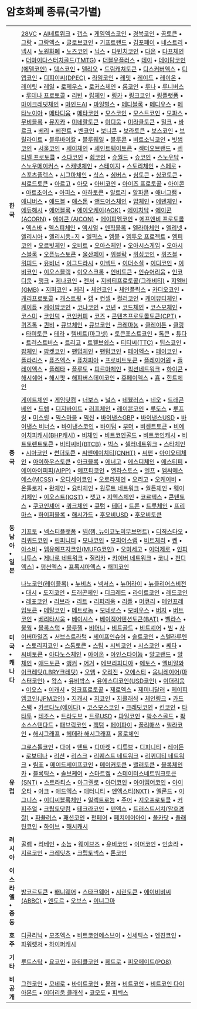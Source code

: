 # 암호화폐 종류(국가별)



|                     |                                                              |
| ------------------- | ------------------------------------------------------------ |
|                     |                                                              |
| **한국**            | [28VC](http://wiki.hash.kr/index.php/28VC) • [AI네트워크](http://wiki.hash.kr/index.php/AI네트워크) • [갭스](http://wiki.hash.kr/index.php/갭스) • [게임엑스코인](http://wiki.hash.kr/index.php/게임엑스코인) • [경북코인](http://wiki.hash.kr/index.php/경북코인) • [곰토큰](http://wiki.hash.kr/index.php/곰토큰) • [그랑](http://wiki.hash.kr/index.php/그랑) • [그랑엑스](http://wiki.hash.kr/index.php/그랑엑스) • [글로브코인](http://wiki.hash.kr/index.php/글로브코인) • [기프트랜드](http://wiki.hash.kr/index.php/기프트랜드) • [김포페이](http://wiki.hash.kr/index.php/김포페이) • [네스트리](http://wiki.hash.kr/index.php/네스트리) • [넥시](http://wiki.hash.kr/index.php/넥시) • [노원화폐](http://wiki.hash.kr/index.php/노원화폐) • [노즈코인](http://wiki.hash.kr/index.php/노즈코인) • [닉스](http://wiki.hash.kr/index.php/닉스) • [다빈치코인](http://wiki.hash.kr/index.php/다빈치코인) • [다온](http://wiki.hash.kr/index.php/다온) • [다프체인](http://wiki.hash.kr/index.php/다프체인) • [더마이다스터치골드(TMTG)](http://wiki.hash.kr/index.php/더마이다스터치골드) • [더블유플러스](http://wiki.hash.kr/index.php/더블유플러스) • [데이](http://wiki.hash.kr/index.php/데이) • [데이탐코인(에델코인)](http://wiki.hash.kr/index.php/데이탐코인) • [덱스코인](http://wiki.hash.kr/index.php/덱스코인) • [델리오](http://wiki.hash.kr/index.php/델리오) • [드림캐쳐토큰](http://wiki.hash.kr/index.php/드림캐쳐토큰) • [디스커버엑스](http://wiki.hash.kr/index.php/디스커버엑스) • [디앱코인](http://wiki.hash.kr/index.php/디앱코인) • [디피이씨(DPEC)](http://wiki.hash.kr/index.php/디피이씨) • [라임코인](http://wiki.hash.kr/index.php/라임코인) • [레밋](http://wiki.hash.kr/index.php/레밋) • [레이드](http://wiki.hash.kr/index.php/레이드_(코인)) • [레이온](http://wiki.hash.kr/index.php/레이온) • [레이팃](http://wiki.hash.kr/index.php/레이팃) • [레일](http://wiki.hash.kr/index.php/레일) • [로제우스](http://wiki.hash.kr/index.php/로제우스) • [로커스체인](http://wiki.hash.kr/index.php/로커스체인) • [롬코인](http://wiki.hash.kr/index.php/롬코인) • [루나](http://wiki.hash.kr/index.php/루나) • [루니버스](http://wiki.hash.kr/index.php/루니버스) • [루데나 프로토콜](http://wiki.hash.kr/index.php/루데나_프로토콜) • [리빈](http://wiki.hash.kr/index.php/리빈) • [립체인](http://wiki.hash.kr/index.php/립체인) • [링카](http://wiki.hash.kr/index.php/링카) • [링크코인](http://wiki.hash.kr/index.php/링크코인) • [링플랫폼](http://wiki.hash.kr/index.php/링플랫폼) • [마이크레딧체인](http://wiki.hash.kr/index.php/마이크레딧체인) • [마인드AI](http://wiki.hash.kr/index.php/마인드AI) • [마일벌스](http://wiki.hash.kr/index.php/마일벌스) • [메디블록](http://wiki.hash.kr/index.php/메디블록) • [메디우스](http://wiki.hash.kr/index.php/메디우스) • [메타노이아](http://wiki.hash.kr/index.php/메타노이아) • [메타디움](http://wiki.hash.kr/index.php/메타디움) • [메타코인](http://wiki.hash.kr/index.php/메타코인) • [모스코인](http://wiki.hash.kr/index.php/모스코인) • [모스트코인](http://wiki.hash.kr/index.php/모스트코인) • [모파스](http://wiki.hash.kr/index.php/모파스) • [무비블록](http://wiki.hash.kr/index.php/무비블록) • [뮤지카](http://wiki.hash.kr/index.php/뮤지카) • [미네랄토큰](http://wiki.hash.kr/index.php/미네랄토큰) • [미디움](http://wiki.hash.kr/index.php/미디움) • [미라클토큰](http://wiki.hash.kr/index.php/미라클토큰) • [밀크](http://wiki.hash.kr/index.php/밀크) • [바르크](http://wiki.hash.kr/index.php/바르크) • [베리](http://wiki.hash.kr/index.php/베리) • [베잔트](http://wiki.hash.kr/index.php/베잔트) • [벤코인](http://wiki.hash.kr/index.php/벤코인) • [보니콘](http://wiki.hash.kr/index.php/보니콘) • [보라토큰](http://wiki.hash.kr/index.php/보라토큰) • [보스코인](http://wiki.hash.kr/index.php/보스코인) • [브릴라이트](http://wiki.hash.kr/index.php/브릴라이트) • [블루바이칼](http://wiki.hash.kr/index.php/블루바이칼) • [블루웨일](http://wiki.hash.kr/index.php/블루웨일) • [블루콘](http://wiki.hash.kr/index.php/블루콘) • [비트소닉코인](http://wiki.hash.kr/index.php/비트소닉코인) • [빗썸코인](http://wiki.hash.kr/index.php/빗썸코인) • [서울코인](http://wiki.hash.kr/index.php/서울코인) • [세이체인](http://wiki.hash.kr/index.php/세이체인) • [세인트웨이토큰](http://wiki.hash.kr/index.php/세인트웨이토큰) • [섹터오브랜드](http://wiki.hash.kr/index.php/섹터오브랜드) • [센티넬 프로토콜](http://wiki.hash.kr/index.php/센티넬_프로토콜) • [소다코인](http://wiki.hash.kr/index.php/소다코인) • [쉽코인](http://wiki.hash.kr/index.php/쉽코인) • [슈월드](http://wiki.hash.kr/index.php/슈월드) • [슈코인](http://wiki.hash.kr/index.php/슈코인) • [스노우닥](http://wiki.hash.kr/index.php/스노우닥) • [스노우메이커스](http://wiki.hash.kr/index.php/스노우메이커스) • [스캐넷체인](http://wiki.hash.kr/index.php/스캐넷체인) • [스테이지](http://wiki.hash.kr/index.php/스테이지) • [스토리체인](http://wiki.hash.kr/index.php/스토리체인) • [스페로](http://wiki.hash.kr/index.php/스페로) • [스포츠플렉스](http://wiki.hash.kr/index.php/스포츠플렉스) • [시그마체인](http://wiki.hash.kr/index.php/시그마체인) • [식스](http://wiki.hash.kr/index.php/식스) • [심버스](http://wiki.hash.kr/index.php/심버스) • [심토큰](http://wiki.hash.kr/index.php/심토큰) • [싱코토큰](http://wiki.hash.kr/index.php/싱코토큰) • [씨로드토큰](http://wiki.hash.kr/index.php/씨로드토큰) • [아르고](http://wiki.hash.kr/index.php/아르고) • [아모](http://wiki.hash.kr/index.php/아모) • [아비코인](http://wiki.hash.kr/index.php/아비코인) • [아이즈 프로토콜](http://wiki.hash.kr/index.php/아이즈_프로토콜) • [아이콘](http://wiki.hash.kr/index.php/아이콘) • [아트초이스](http://wiki.hash.kr/index.php/아트초이스) • [아피스](http://wiki.hash.kr/index.php/아피스) • [아하토큰](http://wiki.hash.kr/index.php/아하토큰) • [알트리](http://wiki.hash.kr/index.php/알트리) • [알파콘](http://wiki.hash.kr/index.php/알파콘) • [애너그램](http://wiki.hash.kr/index.php/애너그램) • [애니버스](http://wiki.hash.kr/index.php/애니버스) • [애드볼](http://wiki.hash.kr/index.php/애드볼) • [애스톤](http://wiki.hash.kr/index.php/애스톤) • [앤드어스체인](http://wiki.hash.kr/index.php/앤드어스체인) • [얍체인](http://wiki.hash.kr/index.php/얍체인) • [에덴체인](http://wiki.hash.kr/index.php/에덴체인) • [에듀해시](http://wiki.hash.kr/index.php/에듀해시) • [에어블록](http://wiki.hash.kr/index.php/에어블록) • [에이오케이(AOK)](http://wiki.hash.kr/index.php/에이오케이) • [에이치닥](http://wiki.hash.kr/index.php/에이치닥) • [에이콘 (ACORN)](http://wiki.hash.kr/index.php/에이콘_(ACORN)) • [에이콘 (AICON)](http://wiki.hash.kr/index.php/에이콘_(AICON)) • [에이피엠코인](http://wiki.hash.kr/index.php/에이피엠코인) • [에프앤비 프로토콜](http://wiki.hash.kr/index.php/에프앤비_프로토콜) • [엑스바](http://wiki.hash.kr/index.php/엑스바) • [엑스피체인](http://wiki.hash.kr/index.php/엑스피체인) • [엑시얼](http://wiki.hash.kr/index.php/엑시얼) • [엔픽블록](http://wiki.hash.kr/index.php/엔픽블록) • [엘라마체인](http://wiki.hash.kr/index.php/엘라마체인) • [엘리넷](http://wiki.hash.kr/index.php/엘리넷) • [엘리시아](http://wiki.hash.kr/index.php/엘리시아) • [엘리시움-지](http://wiki.hash.kr/index.php/엘리시움-지) • [엘픽스](http://wiki.hash.kr/index.php/엘픽스) • [엠블](http://wiki.hash.kr/index.php/엠블) • [엠투오 프로젝트](http://wiki.hash.kr/index.php/엠투오_프로젝트) • [엠피코인](http://wiki.hash.kr/index.php/엠피코인) • [오르빗체인](http://wiki.hash.kr/index.php/오르빗체인) • [오비트](http://wiki.hash.kr/index.php/오비트) • [오아스체인](http://wiki.hash.kr/index.php/오아스체인) • [오아시스게임](http://wiki.hash.kr/index.php/오아시스게임) • [오아시스블록](http://wiki.hash.kr/index.php/오아시스블록) • [오픈뉴스토큰](http://wiki.hash.kr/index.php/오픈뉴스토큰) • [울산페이](http://wiki.hash.kr/index.php/울산페이) • [위블락](http://wiki.hash.kr/index.php/위블락) • [위싱코인](http://wiki.hash.kr/index.php/위싱코인) • [위즈블](http://wiki.hash.kr/index.php/위즈블) • [위피드](http://wiki.hash.kr/index.php/위피드) • [유비너](http://wiki.hash.kr/index.php/유비너) • [이그드라시](http://wiki.hash.kr/index.php/이그드라시) • [이넥트](http://wiki.hash.kr/index.php/이넥트) • [이더소셜](http://wiki.hash.kr/index.php/이더소셜) • [이디코인](http://wiki.hash.kr/index.php/이디코인) • [이비코인](http://wiki.hash.kr/index.php/이비코인) • [이오스블랙](http://wiki.hash.kr/index.php/이오스블랙) • [이오스크롬](http://wiki.hash.kr/index.php/이오스크롬) • [인비토큰](http://wiki.hash.kr/index.php/인비토큰) • [인슈어리움](http://wiki.hash.kr/index.php/인슈어리움) • [인코디움](http://wiki.hash.kr/index.php/인코디움) • [쟁크](http://wiki.hash.kr/index.php/쟁크) • [제나코인](http://wiki.hash.kr/index.php/제나코인) • [젠서](http://wiki.hash.kr/index.php/젠서) • [지비티프로토콜(그래비티)](http://wiki.hash.kr/index.php/지비티프로토콜) • [지엠비(GMB)](http://wiki.hash.kr/index.php/지엠비) • [지퍼코인](http://wiki.hash.kr/index.php/지퍼코인) • [체리](http://wiki.hash.kr/index.php/체리) • [체인코인](http://wiki.hash.kr/index.php/체인코인) • [체인플릭스](http://wiki.hash.kr/index.php/체인플릭스) • [카디오코인](http://wiki.hash.kr/index.php/카디오코인) • [캐리프로토콜](http://wiki.hash.kr/index.php/캐리프로토콜) • [캐스트윗](http://wiki.hash.kr/index.php/캐스트윗) • [캡](http://wiki.hash.kr/index.php/캡) • [컨셀](http://wiki.hash.kr/index.php/컨셀) • [컬러코인](http://wiki.hash.kr/index.php/컬러코인) • [케이뷰티체인](http://wiki.hash.kr/index.php/케이뷰티체인) • [케이튠](http://wiki.hash.kr/index.php/케이튠) • [케이팝코인](http://wiki.hash.kr/index.php/케이팝코인) • [코나코인](http://wiki.hash.kr/index.php/코나코인) • [코넌](http://wiki.hash.kr/index.php/코넌) • [코드체인](http://wiki.hash.kr/index.php/코드체인) • [코스모체인](http://wiki.hash.kr/index.php/코스모체인) • [코스미](http://wiki.hash.kr/index.php/코스미) • [코인덕](http://wiki.hash.kr/index.php/코인덕) • [코인커피](http://wiki.hash.kr/index.php/코인커피) • [코즈](http://wiki.hash.kr/index.php/코즈) • [콘텐츠프로토콜토큰(CPT)](http://wiki.hash.kr/index.php/콘텐츠프로토콜토큰) • [퀴즈톡](http://wiki.hash.kr/index.php/퀴즈톡) • [퀸비](http://wiki.hash.kr/index.php/퀸비) • [큐브체인](http://wiki.hash.kr/index.php/큐브체인) • [큐브코인](http://wiki.hash.kr/index.php/큐브코인) • [크레마뇽](http://wiki.hash.kr/index.php/크레마뇽) • [클레이튼](http://wiki.hash.kr/index.php/클레이튼) • [클링](http://wiki.hash.kr/index.php/클링) • [타미토큰](http://wiki.hash.kr/index.php/타미토큰) • [테라](http://wiki.hash.kr/index.php/테라) • [템비트(마그넷)](http://wiki.hash.kr/index.php/템비트) • [토큰포스트코인](http://wiki.hash.kr/index.php/토큰포스트코인) • [톡큰](http://wiki.hash.kr/index.php/톡큰) • [튜다](http://wiki.hash.kr/index.php/튜다) • [트러스트버스](http://wiki.hash.kr/index.php/트러스트버스) • [트리고](http://wiki.hash.kr/index.php/트리고) • [트웰브쉽스](http://wiki.hash.kr/index.php/트웰브쉽스) • [티티씨(TTC)](http://wiki.hash.kr/index.php/티티씨) • [팁스코인](http://wiki.hash.kr/index.php/팁스코인) • [팝체인](http://wiki.hash.kr/index.php/팝체인) • [팝켓코인](http://wiki.hash.kr/index.php/팝켓코인) • [팬덤체인](http://wiki.hash.kr/index.php/팬덤체인) • [팬텀코인](http://wiki.hash.kr/index.php/팬텀코인) • [페이엑스](http://wiki.hash.kr/index.php/페이엑스) • [페이코인](http://wiki.hash.kr/index.php/페이코인) • [폴라리스](http://wiki.hash.kr/index.php/폴라리스) • [퓨즈엑스](http://wiki.hash.kr/index.php/퓨즈엑스) • [퓨처피아](http://wiki.hash.kr/index.php/퓨처피아) • [프로비트토큰](http://wiki.hash.kr/index.php?title=프로비트토큰&action=edit&redlink=1) • [플레이어원](http://wiki.hash.kr/index.php/플레이어원) • [플레이엑스](http://wiki.hash.kr/index.php/플레이엑스) • [플레타](http://wiki.hash.kr/index.php/플레타) • [플루토](http://wiki.hash.kr/index.php/플루토) • [피르마체인](http://wiki.hash.kr/index.php/피르마체인) • [픽션네트워크](http://wiki.hash.kr/index.php/픽션네트워크) • [하이콘](http://wiki.hash.kr/index.php/하이콘) • [해시쉐어](http://wiki.hash.kr/index.php/해시쉐어) • [해시팟](http://wiki.hash.kr/index.php/해시팟) • [해피버스데이코인](http://wiki.hash.kr/index.php/해피버스데이코인) • [휴페이엑스](http://wiki.hash.kr/index.php/휴페이엑스) • [흄](http://wiki.hash.kr/index.php/흄) • [힌트체인](http://wiki.hash.kr/index.php/힌트체인) |
|                     |                                                              |
| **중국**            | [게이트체인](http://wiki.hash.kr/index.php/게이트체인) • [게임닷컴](http://wiki.hash.kr/index.php/게임닷컴) • [너보스](http://wiki.hash.kr/index.php/너보스) • [널스](http://wiki.hash.kr/index.php/널스) • [네뷸러스](http://wiki.hash.kr/index.php/네뷸러스) • [네오](http://wiki.hash.kr/index.php/네오) • [드래곤베인](http://wiki.hash.kr/index.php/드래곤베인) • [드렙](http://wiki.hash.kr/index.php/드렙) • [디지바이트](http://wiki.hash.kr/index.php/디지바이트) • [러프체인](http://wiki.hash.kr/index.php/러프체인) • [레이븐코인](http://wiki.hash.kr/index.php/레이븐코인) • [루도스](http://wiki.hash.kr/index.php/루도스) • [루프링](http://wiki.hash.kr/index.php/루프링) • [미스릴](http://wiki.hash.kr/index.php/미스릴) • [믹스마블](http://wiki.hash.kr/index.php/믹스마블) • [믹신](http://wiki.hash.kr/index.php/믹신) • [바이낸스GBP](http://wiki.hash.kr/index.php/바이낸스GBP) • [바이낸스USD](http://wiki.hash.kr/index.php/바이낸스USD) • [바이낸스 비너스](http://wiki.hash.kr/index.php/바이낸스_비너스) • [바이낸스코인](http://wiki.hash.kr/index.php/바이낸스코인) • [바이텀](http://wiki.hash.kr/index.php/바이텀) • [부머](http://wiki.hash.kr/index.php/부머) • [비센트토큰](http://wiki.hash.kr/index.php/비센트토큰) • [비에이치피캐시(BHP캐시)](http://wiki.hash.kr/index.php/비에이치피캐시) • [비체인](http://wiki.hash.kr/index.php/비체인) • [비트코인골드](http://wiki.hash.kr/index.php/비트코인골드) • [비트코인캐시](http://wiki.hash.kr/index.php/비트코인캐시) • [비트토렌트토큰](http://wiki.hash.kr/index.php/비트토렌트토큰) • [비티씨비(BTCB)](http://wiki.hash.kr/index.php/비티씨비) • [빅스](http://wiki.hash.kr/index.php/빅스) • [셀러네트워크](http://wiki.hash.kr/index.php/셀러네트워크) • [스타체인](http://wiki.hash.kr/index.php/스타체인) • [시아코인](http://wiki.hash.kr/index.php/시아코인) • [썬더토큰](http://wiki.hash.kr/index.php/썬더토큰) • [씨엔에이치티(CNHT)](http://wiki.hash.kr/index.php/씨엔에이치티) • [씨펀](http://wiki.hash.kr/index.php/씨펀) • [아이오티체인](http://wiki.hash.kr/index.php/아이오티체인) • [아이하우스토큰](http://wiki.hash.kr/index.php/아이하우스토큰) • [아크블록](http://wiki.hash.kr/index.php/아크블록) • [에너고](http://wiki.hash.kr/index.php/에너고) • [에스디체인](http://wiki.hash.kr/index.php/에스디체인) • [에스티피](http://wiki.hash.kr/index.php/에스티피) • [에이아이피피(AIPP)](http://wiki.hash.kr/index.php/에이아이피피) • [에프티코인](http://wiki.hash.kr/index.php/에프티코인) • [엘라스토스](http://wiki.hash.kr/index.php/엘라스토스) • [엘프](http://wiki.hash.kr/index.php/엘프) • [엠씨에스에스(MCSS)](http://wiki.hash.kr/index.php/엠씨에스에스) • [오디세이코인](http://wiki.hash.kr/index.php/오디세이코인) • [오로라체인](http://wiki.hash.kr/index.php/오로라체인) • [오리고](http://wiki.hash.kr/index.php/오리고) • [오케이비](http://wiki.hash.kr/index.php/오케이비) • [온톨로지](http://wiki.hash.kr/index.php/온톨로지) • [완체인](http://wiki.hash.kr/index.php/완체인) • [요타체인](http://wiki.hash.kr/index.php/요타체인) • [원루트 네트워크](http://wiki.hash.kr/index.php/원루트_네트워크) • [월튼체인](http://wiki.hash.kr/index.php/월튼체인) • [웨이키체인](http://wiki.hash.kr/index.php/웨이키체인) • [이오스트(IOST)](http://wiki.hash.kr/index.php/이오스트) • [잿고](http://wiki.hash.kr/index.php/잿고) • [지엑스체인](http://wiki.hash.kr/index.php/지엑스체인) • [코르텍스](http://wiki.hash.kr/index.php/코르텍스) • [콘텐토스](http://wiki.hash.kr/index.php/콘텐토스) • [쿠코인셰어](http://wiki.hash.kr/index.php/쿠코인셰어) • [쿼크체인](http://wiki.hash.kr/index.php/쿼크체인) • [큐텀](http://wiki.hash.kr/index.php/큐텀) • [테더](http://wiki.hash.kr/index.php/테더) • [트론](http://wiki.hash.kr/index.php/트론) • [트루체인](http://wiki.hash.kr/index.php/트루체인) • [프리마스](http://wiki.hash.kr/index.php/프리마스) • [하이퍼블록](http://wiki.hash.kr/index.php/하이퍼블록) • [해시가드](http://wiki.hash.kr/index.php/해시가드) • [후오비USD](http://wiki.hash.kr/index.php/후오비USD) • [후오비토큰](http://wiki.hash.kr/index.php/후오비토큰) |
|                     |                                                              |
| **동남아 • 일본**   | [기프토](http://wiki.hash.kr/index.php/기프토) • [넥스티플랫폼](http://wiki.hash.kr/index.php/넥스티플랫폼) • [넴(젬, 뉴이코노미무브먼트)](http://wiki.hash.kr/index.php/넴) • [디직스다오](http://wiki.hash.kr/index.php/디직스다오) • [리퀴드코인](http://wiki.hash.kr/index.php/리퀴드코인) • [린피니티](http://wiki.hash.kr/index.php/린피니티) • [모나코인](http://wiki.hash.kr/index.php/모나코인) • [모피어스랩](http://wiki.hash.kr/index.php/모피어스랩) • [비트체리](http://wiki.hash.kr/index.php/비트체리) • [쎈](http://wiki.hash.kr/index.php/쎈) • [아소비](http://wiki.hash.kr/index.php/아소비) • [엠유에프지코인(MUFG코인)](http://wiki.hash.kr/index.php/엠유에프지코인) • [오미세고](http://wiki.hash.kr/index.php/오미세고) • [이더제로](http://wiki.hash.kr/index.php/이더제로) • [인피니투스](http://wiki.hash.kr/index.php/인피니투스) • [제나로 네트워크](http://wiki.hash.kr/index.php/제나로_네트워크) • [질리카](http://wiki.hash.kr/index.php/질리카) • [카이버 네트워크](http://wiki.hash.kr/index.php/카이버_네트워크) • [코니](http://wiki.hash.kr/index.php/코니) • [펀디엑스](http://wiki.hash.kr/index.php/펀디엑스)] • [펑션엑스](http://wiki.hash.kr/index.php/펑션엑스) • [프록시마엑스](http://wiki.hash.kr/index.php/프록시마엑스) • [해피코인](http://wiki.hash.kr/index.php/해피코인) |
|                     |                                                              |
| **미국 • 캐나다**   | [나노코인(레이블록)](http://wiki.hash.kr/index.php/나노코인)  •  [누비츠](http://wiki.hash.kr/index.php/누비츠) • [넥서스](http://wiki.hash.kr/index.php/넥서스) • [뉴머라이](http://wiki.hash.kr/index.php/뉴머라이) • [뉴클리어스비전](http://wiki.hash.kr/index.php/뉴클리어스비전) • [대시](http://wiki.hash.kr/index.php/대시) • [도지코인](http://wiki.hash.kr/index.php/도지코인) • [드래곤체인](http://wiki.hash.kr/index.php/드래곤체인) • [디크레드](http://wiki.hash.kr/index.php/디크레드) • [라이트코인](http://wiki.hash.kr/index.php/라이트코인) • [레드코인](http://wiki.hash.kr/index.php/레드코인) • [레포코인](http://wiki.hash.kr/index.php/레포코인) • [리브라](http://wiki.hash.kr/index.php/리브라) • [리트](http://wiki.hash.kr/index.php/리트) • [리퍼리움](http://wiki.hash.kr/index.php/리퍼리움) • [리플](http://wiki.hash.kr/index.php/리플) • [머큐리](http://wiki.hash.kr/index.php/머큐리) • [메인프레임토큰](http://wiki.hash.kr/index.php/메인프레임토큰) • [메탈코인](http://wiki.hash.kr/index.php/메탈코인) • [메트로놈](http://wiki.hash.kr/index.php/메트로놈) • [모네로스](http://wiki.hash.kr/index.php/모네로스) • [모비우스](http://wiki.hash.kr/index.php/모비우스) • [버지](http://wiki.hash.kr/index.php/버지) • [버트코인](http://wiki.hash.kr/index.php/버트코인) • [베리타시움](http://wiki.hash.kr/index.php/베리타시움) • [베이시스](http://wiki.hash.kr/index.php/베이시스) • [베이직어텐션토큰(BAT)](http://wiki.hash.kr/index.php/베이직어텐션토큰) • [벨라스](http://wiki.hash.kr/index.php/벨라스) • [불웍](http://wiki.hash.kr/index.php/불웍) • [블록스택](http://wiki.hash.kr/index.php/블록스택) • [블루젤](http://wiki.hash.kr/index.php/블루젤) • [비머니](http://wiki.hash.kr/index.php/비머니) • [비트골드](http://wiki.hash.kr/index.php/비트골드) • [비트셰어](http://wiki.hash.kr/index.php/비트셰어) • [빔](http://wiki.hash.kr/index.php/빔) • [사이버마일즈](http://wiki.hash.kr/index.php/사이버마일즈) • [서브스트라텀](http://wiki.hash.kr/index.php/서브스트라텀) • [세이프인슈어](http://wiki.hash.kr/index.php/세이프인슈어) • [솔트코인](http://wiki.hash.kr/index.php/솔트코인) • [스텔라루멘](http://wiki.hash.kr/index.php/스텔라루멘) • [스토리지코인](http://wiki.hash.kr/index.php/스토리지코인) • [스톰토큰](http://wiki.hash.kr/index.php/스톰토큰) • [스팀](http://wiki.hash.kr/index.php/스팀) • [시빅코인](http://wiki.hash.kr/index.php/시빅코인) • [시스코인](http://wiki.hash.kr/index.php/시스코인) • [쎄타](http://wiki.hash.kr/index.php/쎄타) • [씨비토큰](http://wiki.hash.kr/index.php/씨비토큰) • [아다노스체인](http://wiki.hash.kr/index.php/아다노스체인) • [아이온](http://wiki.hash.kr/index.php/아이온) • [아인스타이늄](http://wiki.hash.kr/index.php/아인스타이늄) • [알고랜드](http://wiki.hash.kr/index.php/알고랜드) • [알체인](http://wiki.hash.kr/index.php/알체인) • [애드토큰](http://wiki.hash.kr/index.php/애드토큰) • [앵커](http://wiki.hash.kr/index.php/앵커) • [어거](http://wiki.hash.kr/index.php/어거) • [에브리피디아](http://wiki.hash.kr/index.php/에브리피디아) • [에토스](http://wiki.hash.kr/index.php/에토스) • [엘비알와이크레딧(LBRY크레딧)](http://wiki.hash.kr/index.php/엘비알와이크레딧) • [오뎀](http://wiki.hash.kr/index.php/오뎀) • [오리진](http://wiki.hash.kr/index.php/오리진) • [오에스티](http://wiki.hash.kr/index.php/오에스티) • [옴니레이어(마스터코인)](http://wiki.hash.kr/index.php/옴니레이어) • [왁스](http://wiki.hash.kr/index.php/왁스) • [유비박스](http://wiki.hash.kr/index.php/유비박스) • [유에스디코인(USD코인)](http://wiki.hash.kr/index.php/유에스디코인) • [이더리움](http://wiki.hash.kr/index.php/이더리움) • [이오스](http://wiki.hash.kr/index.php/이오스) • [이캐시](http://wiki.hash.kr/index.php/이캐시) • [잉크프로토콜](http://wiki.hash.kr/index.php/잉크프로토콜) • [제로엑스](http://wiki.hash.kr/index.php/제로엑스) • [제미니달러](http://wiki.hash.kr/index.php/제미니달러) • [제이피엠코인(JPM코인)](http://wiki.hash.kr/index.php/제이피엠코인) • [지캐시](http://wiki.hash.kr/index.php/지캐시) • [지코인](http://wiki.hash.kr/index.php/지코인) • [지클래식](http://wiki.hash.kr/index.php/지클래식) • [체인링크](http://wiki.hash.kr/index.php/체인링크) • [카드스택](http://wiki.hash.kr/index.php/카드스택) • [카르다노(에이다)](http://wiki.hash.kr/index.php/카르다노) • [코스모스코인](http://wiki.hash.kr/index.php/코스모스코인) • [크레딧코인](http://wiki.hash.kr/index.php/크레딧코인) • [킨코인](http://wiki.hash.kr/index.php/킨코인) • [타타투](http://wiki.hash.kr/index.php/타타투) • [테조스](http://wiki.hash.kr/index.php/테조스) • [트라도브](http://wiki.hash.kr/index.php/트라도브) • [트루USD](http://wiki.hash.kr/index.php/트루USD) • [파일코인](http://wiki.hash.kr/index.php/파일코인) • [팍소스골드](http://wiki.hash.kr/index.php/팍소스골드) • [팍소스스탠다드](http://wiki.hash.kr/index.php/팍소스스탠다드) • [패브릭코인](http://wiki.hash.kr/index.php/패브릭코인) • [팩텀](http://wiki.hash.kr/index.php/팩텀) • [페이파이](http://wiki.hash.kr/index.php/페이파이) • [폴리매쓰](http://wiki.hash.kr/index.php/폴리매쓰) • [필라코인](http://wiki.hash.kr/index.php/필라코인) • [해시그래프](http://wiki.hash.kr/index.php/해시그래프) • [헤데라 해시그래프](http://wiki.hash.kr/index.php/헤데라_해시그래프) • [홀로체인](http://wiki.hash.kr/index.php/홀로체인) |
|                     |                                                              |
| **유럽**            | [그로스톨코인](http://wiki.hash.kr/index.php/그로스톨코인) • [다이](http://wiki.hash.kr/index.php/다이) • [덴트](http://wiki.hash.kr/index.php/덴트) • [디마켓](http://wiki.hash.kr/index.php/디마켓) • [디튜브](http://wiki.hash.kr/index.php/디튜브) • [디피니티](http://wiki.hash.kr/index.php/디피니티) • [레이든](http://wiki.hash.kr/index.php/레이든) • [로보티나](http://wiki.hash.kr/index.php/로보티나) • [리션](http://wiki.hash.kr/index.php/리션) • [리스크](http://wiki.hash.kr/index.php/리스크) • [리퀘스트 네트워크](http://wiki.hash.kr/index.php/리퀘스트_네트워크) • [리퀴디티 네트워크](http://wiki.hash.kr/index.php/리퀴디티_네트워크) • [림포](http://wiki.hash.kr/index.php/림포) • [메이드세이프코인](http://wiki.hash.kr/index.php/메이드세이프코인) • [메이커토큰](http://wiki.hash.kr/index.php/메이커토큰) • [밸러토큰](http://wiki.hash.kr/index.php/밸러토큰) • [블록체인카](http://wiki.hash.kr/index.php/블록체인카) • [블록틱스](http://wiki.hash.kr/index.php/블록틱스) • [솔브케어](http://wiki.hash.kr/index.php/솔브케어) • [스마트켐](http://wiki.hash.kr/index.php/스마트켐) • [스테이터스네트워크토큰(SNT)](http://wiki.hash.kr/index.php/스테이터스네트워크토큰) • [스트라티스](http://wiki.hash.kr/index.php/스트라티스) • [아그렐로](http://wiki.hash.kr/index.php/아그렐로) • [아더코인](http://wiki.hash.kr/index.php/아더코인) • [아이엠어코인](http://wiki.hash.kr/index.php/아이엠어코인) • [아이오타](http://wiki.hash.kr/index.php/아이오타) • [아크](http://wiki.hash.kr/index.php/아크) • [애드엑스](http://wiki.hash.kr/index.php/애드엑스) • [애터니티](http://wiki.hash.kr/index.php/애터니티) • [엔엑스티(NXT)](http://wiki.hash.kr/index.php/엔엑스티) • [엘론드](http://wiki.hash.kr/index.php/엘론드) • [이그니스](http://wiki.hash.kr/index.php/이그니스) • [이디씨블록체인](http://wiki.hash.kr/index.php/이디씨블록체인) • [일렉트로늄](http://wiki.hash.kr/index.php/일렉트로늄) • [주어](http://wiki.hash.kr/index.php/주어) • [지오프로토콜](http://wiki.hash.kr/index.php/지오프로토콜) • [커피추얼](http://wiki.hash.kr/index.php/커피추얼) • [크립토닷컴](http://wiki.hash.kr/index.php/크립토닷컴) • [테크라코인](http://wiki.hash.kr/index.php/테크라코인) • [텐엑스](http://wiki.hash.kr/index.php/텐엑스) • [트러스트서치(암호경찰)](http://wiki.hash.kr/index.php/트러스트서치) • [파퓰러스](http://wiki.hash.kr/index.php/파퓰러스) • [패션코인](http://wiki.hash.kr/index.php/패션코인) • [펀페어](http://wiki.hash.kr/index.php/펀페어) • [페치에이아이](http://wiki.hash.kr/index.php/페치에이아이) • [폴카닷](http://wiki.hash.kr/index.php/폴카닷) • [플래틴코인](http://wiki.hash.kr/index.php/플래틴코인) • [하이브](http://wiki.hash.kr/index.php/하이브_(암호화폐)) • [해시캐시](http://wiki.hash.kr/index.php/해시캐시) |
|                     |                                                              |
| **러시아**          | [골렘](http://wiki.hash.kr/index.php/골렘) • [리베인](http://wiki.hash.kr/index.php/리베인) • [소늠](http://wiki.hash.kr/index.php/소늠) • [웨이브즈](http://wiki.hash.kr/index.php/웨이브즈) • [유비코인](http://wiki.hash.kr/index.php/유비코인) • [이머코인](http://wiki.hash.kr/index.php/이머코인) • [인솔라](http://wiki.hash.kr/index.php/인솔라) • [지르코인](http://wiki.hash.kr/index.php/지르코인) • [크레딧츠](http://wiki.hash.kr/index.php/크레딧츠) • [크립토넥스](http://wiki.hash.kr/index.php/크립토넥스) • [톤코인](http://wiki.hash.kr/index.php/톤코인) |
|                     |                                                              |
| **이스라엘 • 중동** | [방코르토큰](http://wiki.hash.kr/index.php/방코르토큰) • [배니웨어](http://wiki.hash.kr/index.php/배니웨어) • [스타크웨어](http://wiki.hash.kr/index.php/스타크웨어) • [시린토큰](http://wiki.hash.kr/index.php/시린토큰) • [에이비비씨(ABBC)](http://wiki.hash.kr/index.php/에이비비씨) • [엔도르](http://wiki.hash.kr/index.php/엔도르) • [오브스](http://wiki.hash.kr/index.php/오브스) • [이니그마](http://wiki.hash.kr/index.php/이니그마) |
|                     |                                                              |
| **호주**            | [디클리닉](http://wiki.hash.kr/index.php/디클리닉) • [모조엑스](http://wiki.hash.kr/index.php/모조엑스) • [비트코인에스브이](http://wiki.hash.kr/index.php/비트코인에스브이) • [신세틱스](http://wiki.hash.kr/index.php/신세틱스) • [엔진코인](http://wiki.hash.kr/index.php/엔진코인) • [파워렛저](http://wiki.hash.kr/index.php/파워렛저) • [하이퍼캐시](http://wiki.hash.kr/index.php/하이퍼캐시) |
|                     |                                                              |
| **기타**            | [루트스탁](http://wiki.hash.kr/index.php/루트스탁) • [요코인](http://wiki.hash.kr/index.php/요코인) • [파티클코인](http://wiki.hash.kr/index.php/파티클코인) • [페트로](http://wiki.hash.kr/index.php/페트로) • [피오에이트(PO8)](http://wiki.hash.kr/index.php/피오에이트) |
|                     |                                                              |
| **비공개**          | [그린코인](http://wiki.hash.kr/index.php/그린코인) • [모네로](http://wiki.hash.kr/index.php/모네로) • [바이트코인](http://wiki.hash.kr/index.php/바이트코인) • [볼러](http://wiki.hash.kr/index.php/볼러) • [비트코인](http://wiki.hash.kr/index.php/비트코인) • [비트코인 다이아몬드](http://wiki.hash.kr/index.php/비트코인_다이아몬드) • [이더리움 클래식](http://wiki.hash.kr/index.php/이더리움_클래식) • [코모도](http://wiki.hash.kr/index.php/코모도) • [피벡스](http://wiki.hash.kr/index.php/피벡스) |
